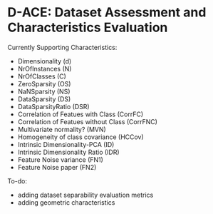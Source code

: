 # D-ACE: Dataset Assessment and Characteristics Evaluation


Currently Supporting Characteristics:

* Dimensionality (d)
*	NrOfInstances (N)
*	NrOfClasses (C)
*	ZeroSparsity (OS)	
*	NaNSparsity (NS)
*	DataSparsity (DS)	
*	DataSparsityRatio (DSR)	
*	Correlation of Featues with Class (CorrFC)
*	Correlation of Featues without Class (CorrFNC)	
*	Multivariate normality? (MVN)	
*	Homogeneity of class covariance (HCCov)	
*	Intrinsic Dimensionality-PCA (ID)	
*	Intrinsic Dimensionality Ratio (IDR)	
*	Feature Noise variance (FN1)	
*	Feature Noise paper (FN2)	

To-do:
* adding dataset separability evaluation metrics
* adding geometric characteristics
